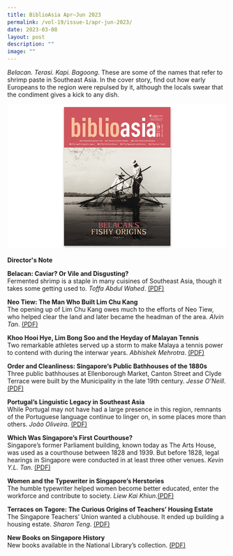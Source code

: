 ```yaml
---
title: BiblioAsia Apr–Jun 2023
permalink: /vol-19/issue-1/apr-jun-2023/
date: 2023-03-08
layout: post
description: ""
image: ""
---
```

_Belacan. Terasi. Kapi. Bagoong_. These are some of the names that refer to shrimp paste in Southeast Asia. In the cover story, find out how early Europeans to the region were repulsed by it, although the locals swear that the condiment gives a kick to any dish.


<img src="/images/Vol%2019%20Issue%201/Biblioasia_19_1_cover.png">

<a style="text-decoration: none; font-weight: bold;" href="/vol-19/issue-1/apr-to-jun-2023/director-note/">Director's Note</a>

<a style="text-decoration: none; font-weight: bold;" href="/vol-19/issue-1/apr-jun-2023/shrimp-paste-belacan/">Belacan: Caviar? Or Vile and Disgusting? 
</a><br>Fermented shrimp is a staple in many cuisines of Southeast Asia, though it takes some getting used to. *Toffa Abdul Wahed*. [(PDF)](/files/pdf/Vol%2019/Issue%201/1biblioasia_apr-jun2023-shrimp-paste3.pdf)

<a style="text-decoration: none; font-weight: bold;" href="/vol-19/issue-1/apr-jun-2023/neo-tiew-estate-singapore/">Neo Tiew: The Man Who Built Lim Chu Kang </a><br>The opening up of Lim Chu Kang owes much to the efforts of Neo Tiew, who helped clear the land and later became the headman of the area. *Alvin Tan*.
 [(PDF)](/files/pdf/Vol%2019/Issue%201/1biblioasia_apr-jun2023-neo-tiew3.pdf)
 
 <a style="text-decoration: none; font-weight: bold;" href="/vol-19/issue-1/apr-jun-2023/tennis-history-singapore/">Khoo Hooi Hye, Lim Bong Soo and the Heyday of Malayan Tennis </a><br>Two remarkable athletes served up a storm to make Malaya a tennis power to contend with during the interwar years. *Abhishek Mehrotra*. [(PDF)](/files/pdf/Vol%2019/Issue%201/1biblioasia_apr-jun2023-tennis2.pdf)
 
<a style="text-decoration: none; font-weight: bold;" href="/vol-19/issue-1/apr-jun-2023/public-bathhouses-singapore/">Order and Cleanliness: Singapore’s Public Bathhouses of the 1880s</a><br>Three public bathhouses at Ellenborough Market, Canton Street and Clyde Terrace were built by the Municipality in the late 19th century. *Jesse O’Neill*. [(PDF)](/files/pdf/Vol%2019/Issue%201/biblioasia_apr-jun2023-public-bathhouses2.pdf)

<a style="text-decoration: none; font-weight: bold;" href="/vol-19/issue-1/apr-jun-2023/portuguese-legacy-southeast-asia/">Portugal’s Linguistic Legacy in Southeast Asia </a><br>While Portugal may not have had a large presence in this region, remnants of the Portuguese language continue to linger on, in some places more than others. *João Oliveira*. [(PDF)](/files/pdf/Vol%2019/Issue%201/BiblioAsia_APR-JUN2023-Portuguese-Legacy.pdf)

<a style="text-decoration: none; font-weight: bold;" href="/vol-19/issue-1/apr-jun-2023/singapore-courthouse-maxwell/">Which Was Singapore’s First Courthouse?</a><br>Singapore’s former Parliament building, known today as The Arts House, was used as a courthouse between 1828 and 1939. But before 1828, legal hearings in Singapore were conducted in at least three other venues. *Kevin Y.L. Tan*. [(PDF)](/files/pdf/Vol%2019/Issue%201/biblioasia_apr-jun2023-singapore-first-courthouse2.pdf)

<a style="text-decoration: none; font-weight: bold;" href="/vol-19/issue-1/apr-jun-2023/women-typewriter-singapore/">Women and the Typewriter in
Singapore’s Herstories</a><br>The humble typewriter helped women become better educated, enter the workforce and contribute to society. *Liew Kai Khiun*.[(PDF)](/files/pdf/Vol%2019/Issue%201/biblioasia_apr-jun2023-women-and-typewriter2.pdf)

<a style="text-decoration: none; font-weight: bold;" href="/vol-19/issue-1/apr-jun-2023/teachers-estate-singapore/">Terraces on Tagore: The Curious Origins of Teachers’ Housing Estate</a><br>The Singapore Teachers’ Union wanted a clubhouse. It ended up building a housing estate. *Sharon Teng*. [(PDF)](/files/pdf/Vol%2019/Issue%201/biblioasia_apr-jun2023-teachers-estate2.pdf)

<a style="text-decoration: none; font-weight: bold;" href="/vol-19/issue-1/apr-jun-2023/new-books-singapore-history/">New Books on Singapore History </a><br>New books available in the National Library’s collection. [(PDF)](/files/pdf/Vol%2019/Issue%201/BiblioAsia_APR-JUN2023-New-Books.pdf)